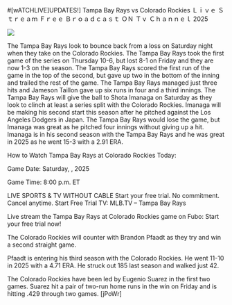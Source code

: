 #[wATCHLIVE]UPDATES!] Tampa Bay Rays vs Colorado Rockies Ｌｉｖｅ Ｓｔｒｅａｍ Ｆｒｅｅ Ｂｒｏａｄｃａｓｔ ＯＮ Ｔｖ Ｃｈａｎｎｅｌ  2025  
  
  
[![](https://i.imgur.com/qSNzIqt.png)](https://movie.rssnews.media/AajfJJTd.php)  
  
The Tampa Bay Rays look to bounce back from a loss on Saturday night when they take on the Colorado Rockies. The Tampa Bay Rays took the first game of the series on Thursday 10-6, but lost 8-1 on Friday and they are now 1-3 on the season. The Tampa Bay Rays scored the first run of the game in the top of the second, but gave up two in the bottom of the inning and trailed the rest of the game. The Tampa Bay Rays managed just three hits and Jameson Taillon gave up six runs in four and a third innings. The Tampa Bay Rays will give the ball to Shota Imanaga on Saturday as they look to clinch at least a series split with the Colorado Rockies. Imanaga will be making his second start this season after he pitched against the Los Angeles Dodgers in Japan. The Tampa Bay Rays would lose the game, but Imanaga was great as he pitched four innings without giving up a hit. Imanaga is in his second season with the Tampa Bay Rays and he was great in 2025 as he went 15-3 with a 2.91 ERA.

How to Watch Tampa Bay Rays at Colorado Rockies Today:

Game Date: Saturday, , 2025

Game Time: 8:00 p.m. ET

LIVE SPORTS & TV WITHOUT CABLE
Start your free trial. No commitment. Cancel anytime.
Start Free Trial
TV: MLB.TV – Tampa Bay Rays

Live stream the Tampa Bay Rays at Colorado Rockies game on Fubo: Start your free trial now!

The Colorado Rockies will counter with Brandon Pfaadt as they try and win a second straight game.

Pfaadt is entering his third season with the Colorado Rockies. He went 11-10 in 2025 with a 4.71 ERA. He struck out 185 last season and walked just 42.

The Colorado Rockies have been led by Eugenio Suarez in the first two games. Suarez hit a pair of two-run home runs in the win on Friday and is hitting .429 through two games. [jPoWr]
